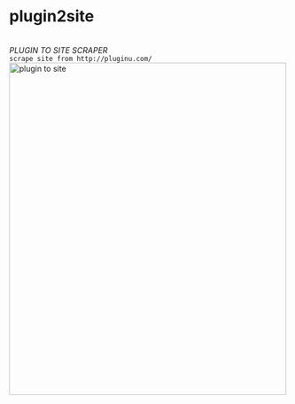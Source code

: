 # plugin2site
<br>
<i>PLUGIN TO SITE SCRAPER</i><br>
<code>scrape site from http://pluginu.com/ </code><br>
<img src="https://user-images.githubusercontent.com/74157441/114277559-3ca54700-9a5e-11eb-89dd-32943bff0eb6.png" alt="plugin to site" width="500" height="600">
